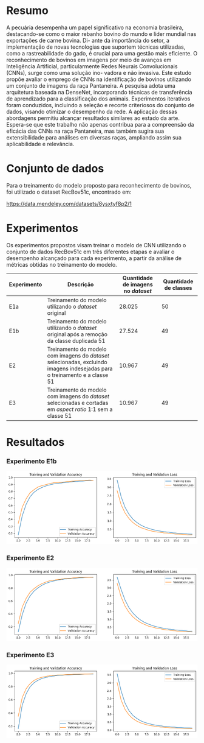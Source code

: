 # Resumo

A pecuária desempenha um papel significativo na economia brasileira, destacando-se como o maior rebanho bovino do mundo e líder mundial nas exportações de carne bovina. Di- ante da importância do setor, a implementação de novas tecnologias que suportem técnicas utilizadas, como a rastreabilidade do gado, é crucial para uma gestão mais eficiente. O reconhecimento de bovinos em imagens por meio de avanços em Inteligência Artificial, particularmente Redes Neurais Convolucionais (CNNs), surge como uma solução ino- vadora e não invasiva. Este estudo propõe avaliar o emprego de CNNs na identificação de bovinos utilizando um conjunto de imagens da raça Pantaneira. A pesquisa adota uma arquitetura baseada na DenseNet, incorporando técnicas de transferência de aprendizado para a classificação dos animais. Experimentos iterativos foram conduzidos, incluindo a seleção e recorte criteriosos do conjunto de dados, visando otimizar o desempenho da rede. A aplicação dessas abordagens permitiu alcançar resultados similares ao estado da arte. Espera-se que este trabalho não apenas contribua para a compreensão da eficácia das CNNs na raça Pantaneira, mas também sugira sua extensibilidade para análises em diversas raças, ampliando assim sua aplicabilidade e relevância.

# Conjunto de dados

Para o treinamento do modelo proposto para reconhecimento de bovinos, foi utilizado o dataset RecBov51c, encontrado em:

https://data.mendeley.com/datasets/8ysxtyf8p2/1

# Experimentos

Os experimentos propostos visam treinar o modelo de CNN utilizando o conjunto de dados RecBov51c em três diferentes etapas e avaliar o desempenho alcançado para cada experimento, a partir da análise de métricas obtidas no treinamento do modelo.

| Experimento | Descrição | Quantidade de imagens no *dataset* | Quantidade de classes |
|-------------|-----------|-------------------------------------|------------------------|
| E1a         | Treinamento do modelo utilizando o *dataset* original | 28.025 | 50 |
| E1b         | Treinamento do modelo utilizando o *dataset* original após a remoção da classe duplicada 51 | 27.524 | 49 |
| E2          | Treinamento do modelo com imagens do *dataset* selecionadas, excluindo imagens indesejadas para o treinamento e a classe 51 | 10.967 | 49 |
| E3          | Treinamento do modelo com imagens do *dataset* selecionadas e cortadas em *aspect ratio* 1:1 sem a classe 51 | 10.967 | 49 |

# Resultados

### Experimento E1b

![Métricas de treinamento e validação em cada época do Experimento E1b](results/e1b-curvas.png)

### Experimento E2

![Métricas de treinamento e validação em cada época do Experimento E2](results/e2-curvas.png)

### Experimento E3

![Métricas de treinamento e validação em cada época do Experimento 3](results/e3-curvas.png)